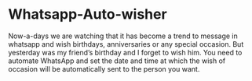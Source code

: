 # Whatsapp-Auto-wisher
Now-a-days we are watching that it has become a trend to message in whatsapp and wish birthdays, anniversaries or any special occasion. But yesterday was my friend’s birthday and I forget to wish him. You need to automate WhatsApp and set the date and time at which the wish of occasion will be automatically sent to the person you want.
